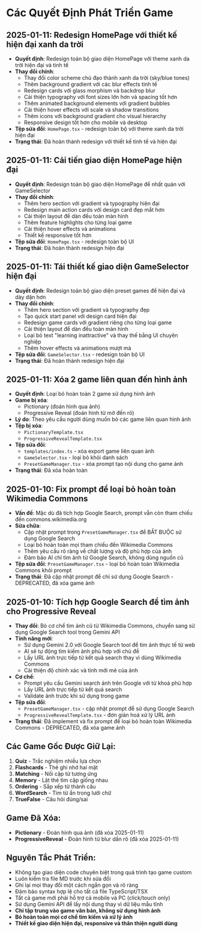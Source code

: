 
# Các Quyết Định Phát Triển Game

## 2025-01-11: Redesign HomePage với thiết kế hiện đại xanh da trời
- **Quyết định**: Redesign toàn bộ giao diện HomePage với theme xanh da trời hiện đại và tinh tế
- **Thay đổi chính**:
  - Thay đổi color scheme chủ đạo thành xanh da trời (sky/blue tones)
  - Thêm background gradient với các blur effects tinh tế
  - Redesign cards với glass morphism và backdrop blur
  - Cải thiện typography với font sizes lớn hơn và spacing tốt hơn
  - Thêm animated background elements với gradient bubbles
  - Cải thiện hover effects với scale và shadow transitions
  - Thêm icons với background gradient cho visual hierarchy
  - Responsive design tốt hơn cho mobile và desktop
- **Tệp sửa đổi**: `HomePage.tsx` - redesign toàn bộ với theme xanh da trời hiện đại
- **Trạng thái**: Đã hoàn thành redesign với thiết kế tinh tế và hiện đại

## 2025-01-11: Cải tiến giao diện HomePage hiện đại
- **Quyết định**: Redesign toàn bộ giao diện HomePage để nhất quán với GameSelector
- **Thay đổi chính**:
  - Thêm hero section với gradient và typography hiện đại
  - Redesign main action cards với design card đẹp mắt hơn
  - Cải thiện layout để dàn đều toàn màn hình
  - Thêm feature highlights cho từng loại game
  - Cải thiện hover effects và animations
  - Thiết kế responsive tốt hơn
- **Tệp sửa đổi**: `HomePage.tsx` - redesign toàn bộ UI
- **Trạng thái**: Đã hoàn thành redesign hiện đại

## 2025-01-11: Tái thiết kế giao diện GameSelector hiện đại
- **Quyết định**: Redesign toàn bộ giao diện preset games để hiện đại và dày dặn hơn
- **Thay đổi chính**:
  - Thêm hero section với gradient và typography đẹp
  - Tạo quick start panel với design card hiện đại
  - Redesign game cards với gradient riêng cho từng loại game
  - Cải thiện layout để dàn đều toàn màn hình
  - Loại bỏ text "learning inattractive" và thay thế bằng UI chuyên nghiệp
  - Thêm hover effects và animations mượt mà
- **Tệp sửa đổi**: `GameSelector.tsx` - redesign toàn bộ UI
- **Trạng thái**: Đã hoàn thành redesign hiện đại

## 2025-01-11: Xóa 2 game liên quan đến hình ảnh
- **Quyết định**: Loại bỏ hoàn toàn 2 game sử dụng hình ảnh
- **Game bị xóa**:
  - Pictionary (đoán hình qua ảnh)
  - Progressive Reveal (đoán hình từ mờ đến rõ)
- **Lý do**: Theo yêu cầu người dùng muốn bỏ các game liên quan hình ảnh
- **Tệp bị xóa**:
  - `PictionaryTemplate.tsx`
  - `ProgressiveRevealTemplate.tsx`
- **Tệp sửa đổi**:
  - `templates/index.ts` - xóa export game liên quan ảnh
  - `GameSelector.tsx` - loại bỏ khỏi danh sách
  - `PresetGameManager.tsx` - xóa prompt tạo nội dung cho game ảnh
- **Trạng thái**: Đã xóa hoàn toàn

## 2025-01-10: Fix prompt để loại bỏ hoàn toàn Wikimedia Commons
- **Vấn đề**: Mặc dù đã tích hợp Google Search, prompt vẫn còn tham chiếu đến commons.wikimedia.org
- **Sửa chữa**: 
  - Cập nhật prompt trong `PresetGameManager.tsx` để BẮT BUỘC sử dụng Google Search
  - Loại bỏ hoàn toàn mọi tham chiếu đến Wikimedia Commons
  - Thêm yêu cầu rõ ràng về chất lượng và độ phù hợp của ảnh
  - Đảm bảo AI chỉ tìm ảnh từ Google Search, không dùng nguồn cũ
- **Tệp sửa đổi**: `PresetGameManager.tsx` - loại bỏ hoàn toàn Wikimedia Commons khỏi prompt
- **Trạng thái**: Đã cập nhật prompt để chỉ sử dụng Google Search - DEPRECATED, đã xóa game ảnh

## 2025-01-10: Tích hợp Google Search để tìm ảnh cho Progressive Reveal
- **Thay đổi**: Bỏ cơ chế tìm ảnh cũ từ Wikimedia Commons, chuyển sang sử dụng Google Search tool trong Gemini API
- **Tính năng mới**: 
  - Sử dụng Gemini 2.0 với Google Search tool để tìm ảnh thực tế từ web
  - AI sẽ tự động tìm kiếm ảnh phù hợp với chủ đề
  - Lấy URL ảnh trực tiếp từ kết quả search thay vì dùng Wikimedia Commons
  - Cải thiện độ chính xác và tính mới mẻ của ảnh
- **Cơ chế**: 
  - Prompt yêu cầu Gemini search ảnh trên Google với từ khoá phù hợp
  - Lấy URL ảnh trực tiếp từ kết quả search
  - Validate ảnh trước khi sử dụng trong game
- **Tệp sửa đổi**: 
  - `PresetGameManager.tsx` - cập nhật prompt để sử dụng Google Search
  - `ProgressiveRevealTemplate.tsx` - đơn giản hoá xử lý URL ảnh
- **Trạng thái**: Đã implement và fix prompt để loại bỏ hoàn toàn Wikimedia Commons - DEPRECATED, đã xóa game ảnh

## Các Game Gốc Được Giữ Lại:
1. **Quiz** - Trắc nghiệm nhiều lựa chọn
2. **Flashcards** - Thẻ ghi nhớ hai mặt  
3. **Matching** - Nối cặp từ tương ứng
4. **Memory** - Lật thẻ tìm cặp giống nhau
5. **Ordering** - Sắp xếp từ thành câu
6. **WordSearch** - Tìm từ ẩn trong lưới chữ
7. **TrueFalse** - Câu hỏi đúng/sai

## Game Đã Xóa:
- **Pictionary** - Đoán hình qua ảnh (đã xóa 2025-01-11)
- **ProgressiveReveal** - Đoán hình từ blur dần rõ (đã xóa 2025-01-11)

## Nguyên Tắc Phát Triển:
- Không tạo giao diện code chuyên biệt trong quá trình tạo game custom
- Luôn kiểm tra file MD trước khi sửa đổi
- Ghi lại mọi thay đổi một cách ngắn gọn và rõ ràng
- Đảm bảo syntax hợp lệ cho tất cả file TypeScript/TSX
- Tất cả game mới phải hỗ trợ cả mobile và PC (click/touch only)
- Sử dụng Gemini API để lấy nội dung thay vì dữ liệu mẫu tĩnh
- **Chỉ tập trung vào game văn bản, không sử dụng hình ảnh**
- **Bỏ hoàn toàn mọi cơ chế tìm kiếm và xử lý ảnh**
- **Thiết kế giao diện hiện đại, responsive và thân thiện người dùng**
